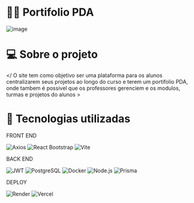 # 👩‍💻 Portifolio PDA 

![image](https://github.com/user-attachments/assets/21117f95-a524-4415-adc9-2832434ad653)

# 💻 Sobre o projeto 

</ O site tem como objetivo ser uma  plataforma para os alunos centralizarem seus projetos ao longo do curso e terem um portifolio PDA, onde tambem é possivel que os professores gerenciem e os modulos, turmas e projetos do alunos > 

# 🔧 Tecnologias utilizadas 

FRONT END 

![Axios](https://img.shields.io/badge/Axios-%235A29E4.svg?style=for-the-badge)
![React Bootstrap](https://img.shields.io/badge/React%20Bootstrap-%23563D7C.svg?style=for-the-badge&logo=bootstrap&logoColor=white)
![Vite](https://img.shields.io/badge/Vite-%23646CFF.svg?style=for-the-badge&logo=vite&logoColor=white)

BACK END 

![JWT](https://img.shields.io/badge/JWT-%23000000.svg?style=for-the-badge&logo=jsonwebtokens&logoColor=white)
![PostgreSQL](https://img.shields.io/badge/PostgreSQL-%23336791.svg?style=for-the-badge&logo=postgresql&logoColor=white)
![Docker](https://img.shields.io/badge/Docker-%232496ED.svg?style=for-the-badge&logo=docker&logoColor=white)
![Node.js](https://img.shields.io/badge/Node.js-%23339933.svg?style=for-the-badge&logo=nodedotjs&logoColor=white)
![Prisma](https://img.shields.io/badge/Prisma-%2300bfae.svg?style=for-the-badge&logo=prisma&logoColor=white)

DEPLOY 

![Render](https://img.shields.io/badge/Render-%2300bdb8.svg?style=for-the-badge&logo=render&logoColor=white)  ![Vercel](https://img.shields.io/badge/Vercel-%23000000.svg?style=for-the-badge&logo=vercel&logoColor=white)

